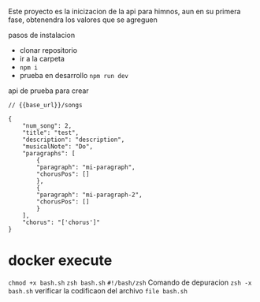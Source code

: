 Este proyecto es la inicizacion de la api para himnos, aun en su primera fase, obtenendra los valores que se agreguen

pasos de instalacion
* clonar repositorio
* ir a la carpeta
* `npm i`
* prueba en desarrollo `npm run dev`

api de prueba para crear
```
// {{base_url}}/songs

{
    "num_song": 2,
    "title": "test",
    "description": "description",
    "musicalNote": "Do",
    "paragraphs": [
        {
        "paragraph": "mi-paragraph",
        "chorusPos": []
        },
        {
        "paragraph": "mi-paragraph-2",
        "chorusPos": []
        }
    ],
    "chorus": "['chorus']"
}
```
# docker execute
`chmod +x bash.sh`
`zsh bash.sh`
`#!/bash/zsh`
Comando de depuracion
`zsh -x bash.sh`
verificar la codificaon del archivo
`file bash.sh`